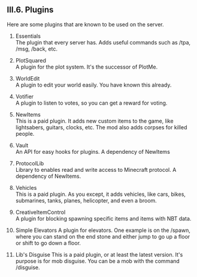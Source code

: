 <h2>III.6. Plugins</h2>
Here are some plugins that are known to be used on the server.

1. Essentials  
The plugin that every server has. Adds useful commands such as /tpa, /msg, /back, etc.

2. PlotSquared  
A plugin for the plot system. It's the successor of PlotMe.

3. WorldEdit  
A plugin to edit your world easily. You have known this already.

4. Votifier  
A plugin to listen to votes, so you can get a reward for voting.

5. NewItems  
This is a paid plugin. It adds new custom items to the game, like lightsabers, guitars, clocks, etc. The mod also adds corpses for killed people.

6. Vault  
An API for easy hooks for plugins. A dependency of NewItems

7. ProtocolLib  
Library to enables read and write access to Minecraft protocol. A dependency of NewItems.

8. Vehicles  
This is a paid plugin. As you except, it adds vehicles, like cars, bikes, submarines, tanks, planes, helicopter, and even a broom.

9. CreativeItemControl  
A plugin for blocking spawning specific items and items with NBT data.

10. Simple Elevators
A plugin for elevators. One example is on the /spawn, where you can stand on the end stone and either jump to go up a floor or shift to go down a floor.

11. Lib's Disguise
This is a paid plugin, or at least the latest version. It's purpose is for mob disguise. You can be a mob with the command /disguise.
